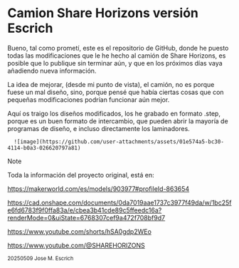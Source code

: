 # Camion Share Horizons versión Escrich

Bueno, tal como prometí, este es el repositorio de GitHub, donde he puesto todas las modificaciones que le he hecho al camión de Share Horizons, es posible que lo publique sin terminar aún, y que en los próximos días vaya añadiendo nueva información.

La idea de mejorar, (desde mi punto de vista), el camión, no es porque fuese un mal diseño, sino, porque pensé que había ciertas cosas que con pequeñas modificaciones podrían funcionar aún mejor.

Aquí os traigo los diseños modificados, los he grabado en formato .step, porque es un buen formato de intercambio, que pueden abrir la mayoría de programas de diseño, e incluso directamente los laminadores.

      ![image](https://github.com/user-attachments/assets/01e574a5-bc30-4114-b0a3-026620797a81)



> [!NOTE]
> Toda la información del proyecto original, está en:
> 
> https://makerworld.com/es/models/903977#profileId-863654
>
> https://cad.onshape.com/documents/0da7019aae1737c3977f49da/w/1bc25fe6fd6783f9f0ffa83a/e/cbea3b41cde89c5ffeedc16a?renderMode=0&uiState=6768307cef9a472f708bf9d7
>
> https://www.youtube.com/shorts/hSA0gdp2WEo
>
> https://www.youtube.com/@SHAREHORIZONS

<sub> 
20250509 Jose M. Escrich 
</sub>
